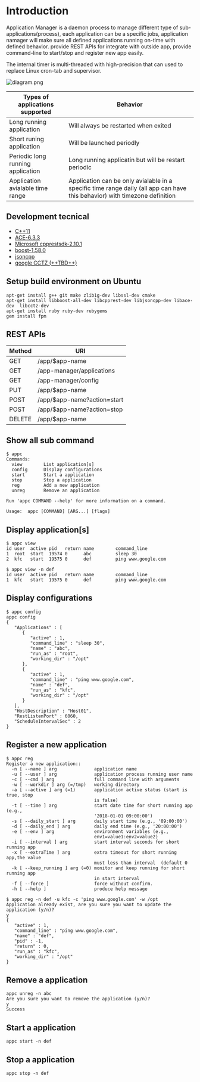 # Introduction
Application Manager is a daemon process to manage different type of sub-applications(process), each application can be a specific jobs, application namager will make sure all defined applications running on-time with defined behavior. provide REST APIs for integrate with outside app, provide command-line to start/stop and register new app easily.

The internal timer is multi-threaded with high-precision that can used to replace Linux cron-tab and supervisor.

![diagram.png](https://github.com/jinneec/application-manager/blob/master/doc/diagram.png?raw=true) 


Types of applications supported | Behavior
---|---
Long running application | Will always be restarted when exited
Short runing application | Will be launched periodly
Periodic long running application |Long running applicatin but will be restart periodic
Application avialable time range|Application can be only avialable in a specific time range daily (all app can have this behavior) with timezone definition


## Development tecnical
- [C++11](http://www.cplusplus.com/articles/cpp11/)
- [ACE-6.3.3](https://github.com/DOCGroup/ACE_TAO)
- [Microsoft cpprestsdk-2.10.1](https://github.com/Microsoft/cpprestsdk)
- [boost-1.58.0](https://github.com/boostorg/boost)
- [jsoncpp](https://github.com/open-source-parsers/jsoncpp)
- [google CCTZ (++TBD++)](https://github.com/google/cctz)

## Setup build environment on Ubuntu
```
apt-get install g++ git make zlib1g-dev libssl-dev cmake
apt-get install libboost-all-dev libcpprest-dev libjsoncpp-dev libace-dev  libcctz-dev
apt-get install ruby ruby-dev rubygems
gem install fpm
```

## REST APIs

Method | URI
---|---
GET | /app/$app-name
GET | /app-manager/applications
GET | /app-manager/config
PUT | /app/$app-name
POST| /app/$app-name?action=start
POST| /app/$app-name?action=stop
DELETE| /app/$app-name




## Show all sub command

```
$ appc
Commands:
  view        List application[s]
  config      Display configurations
  start       Start a application
  stop        Stop a application
  reg         Add a new application
  unreg       Remove an application

Run 'appc COMMAND --help' for more information on a command.

Usage:  appc [COMMAND] [ARG...] [flags]
```


## Display application[s]

```
$ appc view 
id user  active pid   return name        command_line
1  root  start  19574 0      abc         sleep 30
2  kfc   start  19575 0      def         ping www.google.com

$ appc view -n def
id user  active pid   return name        command_line
1  kfc   start  19575 0      def         ping www.google.com
```

## Display configurations

```
$ appc config
appc config
{
   "Applications" : [
      {
         "active" : 1,
         "command_line" : "sleep 30",
         "name" : "abc",
         "run_as" : "root",
         "working_dir" : "/opt"
      },
      {
         "active" : 1,
         "command_line" : "ping www.google.com",
         "name" : "def",
         "run_as" : "kfc",
         "working_dir" : "/opt"
      }
   ],
   "HostDescription" : "Host01",
   "RestListenPort" : 6060,
   "ScheduleIntervalSec" : 2
}
```

## Register a new application

```
$ appc reg
Register a new application::
  -n [ --name ] arg              application name
  -u [ --user ] arg              application process running user name
  -c [ --cmd ] arg               full command line with arguments
  -w [ --workdir ] arg (=/tmp)   working directory
  -a [ --active ] arg (=1)       application active status (start is true, stop
                                 is false)
  -t [ --time ] arg              start date time for short running app (e.g., 
                                 '2018-01-01 09:00:00')
  -s [ --daily_start ] arg       daily start time (e.g., '09:00:00')
  -d [ --daily_end ] arg         daily end time (e.g., '20:00:00')
  -e [ --env ] arg               environment variables (e.g., 
                                 env1=value1:env2=value2)
  -i [ --interval ] arg          start interval seconds for short running app
  -x [ --extraTime ] arg         extra timeout for short running app,the value 
                                 must less than interval  (default 0
  -k [ --keep_running ] arg (=0) monitor and keep running for short running app
                                 in start interval
  -f [ --force ]                 force without confirm.
  -h [ --help ]                  produce help message
  
$ appc reg -n def -u kfc -c 'ping www.google.com' -w /opt
Application already exist, are you sure you want to update the application (y/n)?
y
{
   "active" : 1,
   "command_line" : "ping www.google.com",
   "name" : "def",
   "pid" : -1,
   "return" : 0,
   "run_as" : "kfc",
   "working_dir" : "/opt"
}
```




## Remove a application
```
appc unreg -n abc
Are you sure you want to remove the application (y/n)?
y
Success
```

## Start a application
```
appc start -n def
```

## Stop a application
```
appc stop -n def
```
